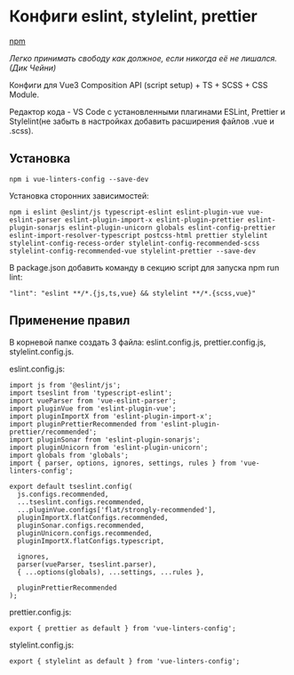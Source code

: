 # Конфиги eslint, stylelint, prettier

[npm](https://www.npmjs.com/package/vue-linters-config)

_Легко принимать свободу как должное, если никогда её не лишался. (Дик Чейни)_

Конфиги для Vue3 Composition API (script setup) + TS + SCSS + CSS Module.

Редактор кода - VS Code с установленными плагинами ESLint, Prettier и Stylelint(не забыть в настройках добавить расширения файлов .vue и .scss).

## Установка

`npm i vue-linters-config --save-dev`

Установка сторонних зависимостей:

`npm i eslint @eslint/js typescript-eslint eslint-plugin-vue vue-eslint-parser eslint-plugin-import-x eslint-plugin-prettier eslint-plugin-sonarjs eslint-plugin-unicorn globals eslint-config-prettier eslint-import-resolver-typescript postcss-html prettier stylelint stylelint-config-recess-order stylelint-config-recommended-scss stylelint-config-recommended-vue stylelint-prettier --save-dev`

В package.json добавить команду в секцию script для запуска npm run lint:

`"lint": "eslint **/*.{js,ts,vue} && stylelint **/*.{scss,vue}"`

## Применение правил

В корневой папке создать 3 файла: eslint.config.js, prettier.config.js, stylelint.config.js.

eslint.config.js:

```
import js from '@eslint/js';
import tseslint from 'typescript-eslint';
import vueParser from 'vue-eslint-parser';
import pluginVue from 'eslint-plugin-vue';
import pluginImportX from 'eslint-plugin-import-x';
import pluginPrettierRecommended from 'eslint-plugin-prettier/recommended';
import pluginSonar from 'eslint-plugin-sonarjs';
import pluginUnicorn from 'eslint-plugin-unicorn';
import globals from 'globals';
import { parser, options, ignores, settings, rules } from 'vue-linters-config';

export default tseslint.config(
  js.configs.recommended,
  ...tseslint.configs.recommended,
  ...pluginVue.configs['flat/strongly-recommended'],
  pluginImportX.flatConfigs.recommended,
  pluginSonar.configs.recommended,
  pluginUnicorn.configs.recommended,
  pluginImportX.flatConfigs.typescript,

  ignores,
  parser(vueParser, tseslint.parser),
  { ...options(globals), ...settings, ...rules },

  pluginPrettierRecommended
);

```

prettier.config.js:

```
export { prettier as default } from 'vue-linters-config';

```

stylelint.config.js:

```
export { stylelint as default } from 'vue-linters-config';

```
